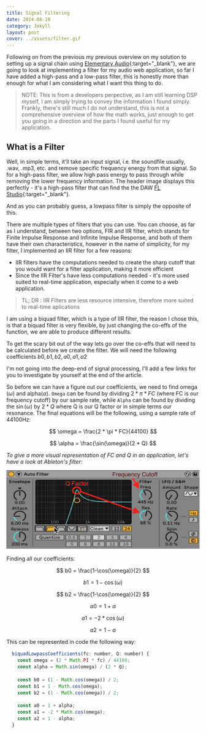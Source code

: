 ```yaml
---
title: Signal Filtering
date: 2024-08-10
category: Jekyll
layout: post
cover: ../assets/filter.gif
---
```


Following on from the previous my previous overview on my solution to setting up a signal chain using [Elementary Audio](https://www.elementary.audio/){:target="_blank"},
we are going to look at implementing a filter for my audio web application, so far I have added a high-pass and a low-pass filter, this is honestly more than enough for what I am considering what I want this thing to do.

> NOTE: This is from a developers perpective, as I am still learning DSP myself, I am simply trying to convey the information I found simply. Frankly, there's still much I do not understand, this is not a comprehensive overview of how the math works, just enough to get you going in a direction and the parts I found useful for my application.

## What is a Filter

Well, in simple terms, it'll take an input signal, i.e. the soundfile usually, .wav, .mp3, etc. and remove specific frequency energy from that signal. So for a high-pass filter, we allow high pass energy to pass through while removing the lower frequency information. The header image displays this perfectly - it's a high-pass filter that can find the the DAW [FL Studio](https://www.image-line.com/fl-studio/){:target="_blank"}.

And as you can probably guess, a lowpass filter is simply the opposite of this.

There are multiple types of filters that you can use. You can choose, as far as I understand, between two options, FIR and IIR filter, which stands for Finite Impulse Response and 
Infinite Impulse Response, and both of them have their own characteristics, however in the name of simplicity, for my filter, I implemented an IIR filter for a few reasons:
 - IIR filters have the computations needed to create the sharp cutoff that you would want for a filter application, making it more efficient
 - Since the IIR Filter's have less computations needed - it's more used suited to real-time application, especially when it come to a web application.

> TL; DR : IIR Filters are less resource intensive, therefore more suited to real-time aplications

I am using a biquad filter, which is a type of IIR filter, the reason I chose this, is that a biquad filter is very flexible, by just changing the co-effs of the function, we are able to produce different results.

To get the scary bit out of the way lets go over the co-effs that will need to be calculated before we create the filter. We will need the following coefficients $b0, b1, b2, a0, a1, a2$

I'm not going into the deep-end of signal processing, I'll add a few links for you to investigate by yourself at the end of the article.

So before we can have a figure out our coefficients, we need to find omega ($\omega$) and alpha($\alpha$). `Omega` can be found by dividing $2 * \pi * FC$ (where FC is our frequency cutoff) by our sample rate, while `Alpha` can be found by dividing the $\sin(\omega)$ by $2 * Q$ where Q is our Q factor or in simple terms our resonance.
The final equations will be the following, using a sample rate of 44100Hz:

$$
\omega = \frac{2 * \pi * FC}{44100}
$$

$$
\alpha = \frac{\sin(\omega)}{2 * Q}
$$

*To give a more visual representation of FC and Q in an application, let's have a look at Ableton's filter:*

![Frequency Cutoff and Q Factor](../assets/filtering/cutoff-and-qfactor.png "Frequency Cutoff and Q Factor")

Finding all our coefficients:

$$
b0 = \frac{1-\cos(\omega)}{2}
$$

$$
b1 = 1-\cos(\omega)
$$

$$
b2 = \frac{1-\cos(\omega)}{2}
$$

$$
a0 = 1 + \alpha
$$

$$
a1 = -2 * \cos(\omega)
$$

$$
a2 = 1-\alpha
$$

This can be represented in code the following way:

```js
  biquadLowpassCoefficients(fc: number, Q: number) {
    const omega = (2 * Math.PI * fc) / 44100;
    const alpha = Math.sin(omega) / (2 * Q);

    const b0 = (1 - Math.cos(omega)) / 2;
    const b1 = 1 - Math.cos(omega);
    const b2 = (1 - Math.cos(omega)) / 2;

    const a0 = 1 + alpha;
    const a1 = -2 * Math.cos(omega);
    const a2 = 1 - alpha;
  }
```